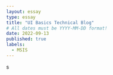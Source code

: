 ```yaml
---
layout: essay
type: essay
title: "UI Basics Technical Blog"
# All dates must be YYYY-MM-DD format!
date: 2022-09-13
published: true
labels:
  - MSIS
---
```


s
